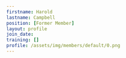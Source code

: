 ```yaml
---
firstname: Harold
lastname: Campbell
position: [Former Member]
layout: profile
join_date:
training: []
profile: /assets/img/members/default/0.png
---
```

